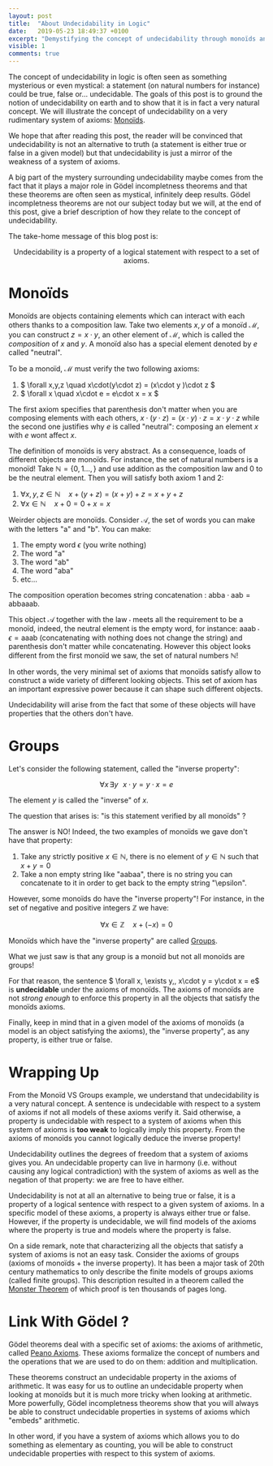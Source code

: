 ```yaml
---
layout: post
title:  "About Undecidability in Logic"
date:   2019-05-23 18:49:37 +0100
excerpt: "Demystifying the concept of undecidability through monoïds and groups."
visible: 1
comments: true
---
```


The concept of undecidability in logic is often seen as something mysterious or even mystical: a statement (on natural numbers for instance) could be true, false or... undecidable. The goals of this post is to ground the notion of undecidability on earth and to show that it is in fact a very natural concept. We will illustrate the concept of undecidability on a very rudimentary system of axioms: [Monoïds](https://en.wikipedia.org/wiki/Monoid).

We hope that after reading this post, the reader will be convinced that undecidability is not an alternative to truth (a statement is either true or false in a given model) but that undecidability is just a mirror of the weakness of a system of axioms.

A big part of the mystery surrounding undecidability maybe comes from the fact that it plays a major role in Gödel incompletness theorems and that these theorems are often seen as mystical, infinitely deep results. Gödel incompletness theorems are not our subject today but we will, at the end of this post, give a brief description of how they relate to the concept of undecidability.

The take-home message of this blog post is:

<p style="text-align: center;">
Undecidability is a property of a logical statement with respect to a set of axioms. 
</p>

# Monoïds

Monoïds are objects containing elements which can interact with each others thanks to a composition law. Take two elements $x,y$ of a monoïd $\mathcal{M}$, you can construct $z=x\cdot y$, an other element of $\mathcal{M}$, which is called the *composition* of $x$ and $y$. A monoïd also has a special element denoted by $e$ called "neutral". 

To be a monoïd, $\mathcal{M}$ must verify the two following axioms:

1. $ \forall x,y,z \quad x\cdot(y\cdot z) = (x\cdot y )\cdot z $
2. $ \forall x \quad x\cdot e = e\cdot x = x $

The first axiom specifies that parenthesis don't matter when you are composing elements with each others, $x\cdot(y\cdot z) = (x\cdot y )\cdot z = x\cdot y \cdot z$ while the second one justifies why $e$ is called "neutral": composing an element $x$ with $e$ wont affect $x$.

The definition of monoïds is very abstract. As a consequence, loads of different objects are monoïds. For instance, the set of natural numbers is a monoïd! Take $\mathbb{N}=\{0,1\dots,\}$ and use addition as the composition law and 0 to be the neutral element. Then you will satisfy both axiom 1 and 2:

1. $\forall x,y,z \in \mathbb{N} \quad x+(y+z) = (x+y)+z = x + y + z$
2. $\forall x \in \mathbb{N} \quad x + 0 = 0 + x = x$

Weirder objects are monoïds. Consider $\mathcal{A}$, the set of words you can make with the letters "a" and "b". You can make:

1. The empty word $\epsilon$ (you write nothing)
2. The word "a"
3. The word "ab"
4. The word "aba"
5. etc...

The composition operation becomes string concatenation : $\text{abba}\cdot \text{aab} = \text{abbaaab}$.

This object $\mathcal{A}$ together with the law $\cdot$ meets all the requirement to be a monoïd, indeed, the neutral element is the empty word, for instance: $\text{aaab}\cdot \epsilon = \text{aaab}$ (concatenating with nothing does not change the string) and parenthesis don't matter while concatenating. However this object looks different from the first monoïd we saw, the set of natural numbers $\mathbb{N}$!

In other words, the very minimal set of axioms that monoïds satisfy allow to construct a wide variety of different looking objects. This set of axiom has an important expressive power because it can shape such different objects.

Undecidability will arise from the fact that some of these objects will have properties that the others don't have.

# Groups

Let's consider the following statement, called the "inverse property":

$$ \forall x\, \exists y\,\,\,\, x\cdot y = y\cdot x = e$$

The element $y$ is called the "inverse" of $x$.

The question that arises is: "is this statement verified by all monoïds" ?

The answer is NO! Indeed, the two examples of monoïds we gave don't have that property:

1. Take any strictly positive $x\in\mathbb{N}$, there is no element of $y\in\mathbb{N}$ such that $x+y=0$
2. Take a non empty string like "aabaa", there is no string you can concatenate to it in order to get back to the empty string "\epsilon".

However, some monoïds do have the "inverse property"! For instance, in the set of negative and positive integers $\mathbb{Z}$ we have:

$$ \forall x \in \mathbb{Z} \quad x + (-x) = 0 $$

Monoïds which have the "inverse property" are called [Groups](https://en.wikipedia.org/wiki/Group_(mathematics)).

What we just saw is that any group is a monoïd but not all monoïds are groups!

For that reason, the sentence $ \forall x\, \exists y\,\, x\cdot y = y\cdot x = e$ is **undecidable** under the axioms of monoïds. The axioms of monoïds are not *strong enough* to enforce this property in all the objects that satisfy the monoïds axioms.

Finally, keep in mind that in a given model of the axioms of monoïds (a model is an object satisfying the axioms), the "inverse property", as any property, is either true or false.

# Wrapping Up

From the Monoïd VS Groups example, we understand that undecidability is a very natural concept. A sentence is undecidable with respect to a system of axioms if not all models of these axioms verify it. Said otherwise, a property is undecidable with respect to a system of axioms when this system of axioms is **too weak** to logically imply this property. From the axioms of monoïds you cannot logically deduce the inverse property!

Undecidability outlines the degrees of freedom that a system of axioms gives you. An undecidable property can live in harmony (i.e. without causing any logical contradiction) with the system of axioms as well as the negation of that property: we are free to have either.

Undecidability is not at all an alternative to being true or false, it is a property of a logical sentence with respect to a given system of axioms. In a specific model of these axioms, a property is always either true or false. However, if the property is undecidable, we will find models of the axioms where the property is true and models where the property is false.

On a side remark, note that characterizing all the objects that satisfy a system of axioms is not an easy task. Consider the axioms of groups (axioms of monoïds + the inverse property). It has been a major task of 20th century mathematics to only describe the finite models of groups axioms (called finite groups). This description resulted in a theorem called the [Monster Theorem](https://en.wikipedia.org/wiki/Classification_of_finite_simple_groups) of which proof is ten thousands of pages long.

# Link With Gödel ?

Gödel theorems deal with a specific set of axioms: the axioms of arithmetic, called [Peano Axioms](https://en.wikipedia.org/wiki/Peano_axioms). These axioms formalize the concept of numbers and the operations that we are used to do on them: addition and multiplication.

These theorems construct an undecidable property in the axioms of arithmetic. It was easy for us to outline an undecidable property when looking at monoïds but it is much more tricky when looking at arithmetic. More powerfully, Gödel incompletness theorems show that you will always be able to construct undecidable properties in systems of axioms which "embeds" arithmetic.

In other word, if you have a system of axioms which allows you to do something as elementary as counting, you will be able to construct undecidable properties with respect to this system of axioms. 